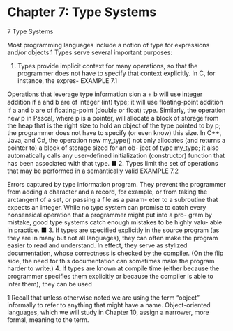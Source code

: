 # Chapter 7: Type Systems

7 Type Systems

Most programming languages include a notion of type for expressions and/or objects.1 Types serve several important purposes:

1. Types provide implicit context for many operations, so that the programmer does not have to specify that context explicitly. In C, for instance, the expres- EXAMPLE 7.1

Operations that leverage type information sion a + b will use integer addition if a and b are of integer (int) type; it will use ﬂoating-point addition if a and b are of ﬂoating-point (double or float) type. Similarly, the operation new p in Pascal, where p is a pointer, will allocate a block of storage from the heap that is the right size to hold an object of the type pointed to by p; the programmer does not have to specify (or even know) this size. In C++, Java, and C#, the operation new my_type() not only allocates (and returns a pointer to) a block of storage sized for an ob- ject of type my_type; it also automatically calls any user-deﬁned initialization (constructor) function that has been associated with that type. ■ 2. Types limit the set of operations that may be performed in a semantically valid EXAMPLE 7.2

Errors captured by type information program. They prevent the programmer from adding a character and a record, for example, or from taking the arctangent of a set, or passing a ﬁle as a param- eter to a subroutine that expects an integer. While no type system can promise to catch every nonsensical operation that a programmer might put into a pro- gram by mistake, good type systems catch enough mistakes to be highly valu- able in practice. ■ 3. If types are speciﬁed explicitly in the source program (as they are in many but not all languages), they can often make the program easier to read and understand. In effect, they serve as stylized documentation, whose correctness is checked by the compiler. (On the ﬂip side, the need for this documentation can sometimes make the program harder to write.) 4. If types are known at compile time (either because the programmer speciﬁes them explicitly or because the compiler is able to infer them), they can be used

1 Recall that unless otherwise noted we are using the term “object” informally to refer to anything that might have a name. Object-oriented languages, which we will study in Chapter 10, assign a narrower, more formal, meaning to the term.


